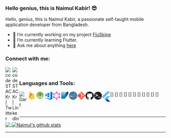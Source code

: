 ### Hello genius, this is Naimul Kabir! 😎

Hello, genius, this is Naimul Kabir, a passionate self-taught mobile application developer from Bangladesh.

- 🔭 I’m currently working on my project [FluSkipe](https://github.com/kabirnayeem99/flutter_skype_clone)
- 🌱 I’m currently learning Flutter.
- 💬 Ask me about anything [here](https://github.com/kabirnayeem99/kabirnayeem99/issues)

### Connect with me:
[<img align="left" alt="codeSTACKr | Twitter" width="22px" src="https://cdn.jsdelivr.net/npm/simple-icons@v3/icons/twitter.svg" />][twitter]
[<img align="left" alt="codeSTACKr | LinkedIn" width="22px" src="https://cdn.jsdelivr.net/npm/simple-icons@v3/icons/linkedin.svg" />][linkedin]

<br />


### Languages and Tools:

[<img align="left" alt="Dart" width="26px" src="https://avatars1.githubusercontent.com/u/1609975?s=200&v=4" />]
[<img align="left" alt="Flutter" width="26px" src="https://github.com/kabirnayeem99/kabirnayeem99/raw/master/assets/firebase.png"/>]
[<img align="left" alt="Android Studio" width="26px" src="https://github.com/kabirnayeem99/kabirnayeem99/raw/master/assets/android_studio.png"/>]
[<img align="left" alt="Visual Studio Code" width="26px" src="https://raw.githubusercontent.com/github/explore/80688e429a7d4ef2fca1e82350fe8e3517d3494d/topics/visual-studio-code/visual-studio-code.png" />]
[<img align="left" alt="GraphQL" width="26px" src="https://raw.githubusercontent.com/github/explore/80688e429a7d4ef2fca1e82350fe8e3517d3494d/topics/graphql/graphql.png" />]
[<img align="left" alt="SQLite" width="26px" src="https://github.com/kabirnayeem99/kabirnayeem99/raw/master/assets/sqlite.png" />] 
[<img align="left" alt="MySQL" width="26px" src="https://github.com/kabirnayeem99/kabirnayeem99/raw/master/assets/mysql.png" />] 
[<img align="left" alt="Git" width="26px" src="https://github.com/kabirnayeem99/kabirnayeem99/raw/master/assets/git.png" />] 
[<img align="left" alt="GitHub" width="26px" src="https://raw.githubusercontent.com/github/explore/78df643247d429f6cc873026c0622819ad797942/topics/github/github.png" />] 
[<img align="left" alt="Linux Command Line" width="26px" src="https://raw.githubusercontent.com/github/explore/80688e429a7d4ef2fca1e82350fe8e3517d3494d/topics/terminal/terminal.png" />] 
[<img align="left" alt="Flutter" width="26px" src="https://github.com/kabirnayeem99/kabirnayeem99/raw/master/assets/flutter.svg"/>] 


<br />
<br />

---


<a href="https://github.com/anuraghazra/github-readme-stats">
  <img align="center" src="https://github-readme-stats.vercel.app/api/top-langs/?username=kabirnayeem99&theme=gruvbox&hide=html,python" />
</a>
<a href="https://github.com/anuraghazra/github-readme-stats">
  <img align="center" src="https://github-readme-stats.vercel.app/api?username=kabirnayeem99&show_icons=true&theme=gruvbox" alt="Naimul's github stats" />
</a>


---
[twitter]: https://twitter.com/kabirnayeem99
[linkedin]: https://www.linkedin.com/in/kabirnayeem99/